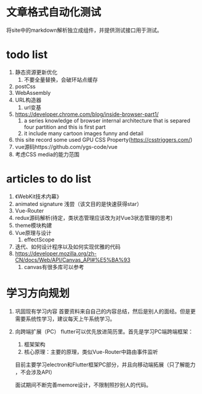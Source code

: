 # 文章格式自动化测试
将site中的markdown解析独立成组件，并提供测试接口用于测试。
# todo list
1. 静态资源更新优化
    1. 不要全量替换，会破环站点缓存
2. postCss
3. WebAssembly
4. URL构造器
    1. url变基
5. https://developer.chrome.com/blog/inside-browser-part1/
    1. a series knowledge of browser internal architecture that is separed four partition and this is first part
    2. it include many cartoon images funny and detail
6. this site record some used GPU CSS Property(https://csstriggers.com/)
7. vue源码https://github.com/ygs-code/vue
8. 考虑CSS media的能力范围

# articles to do list
1. 《WebKit技术内幕》
2. animated signature 浅尝（该文目的是快速获得star）
3. Vue-Router
4. redux源码解析(待定，类状态管理应该改为对Vue3状态管理的思考)
5. theme模块构建
6. Vue原理与设计
    1. effectScope
7. 迭代、如何设计程序以及如何实现优雅的代码
8. https://developer.mozilla.org/zh-CN/docs/Web/API/Canvas_API#%E5%BA%93
    1. canvas有很多库可以参考

# 学习方向规划
1. 巩固现有学习内容
    首要资料来自自己的内容总结，然后是别人的面经。但是更需要系统性学习，建议每天上午系统学习。
2. 向跨端扩展（PC）
    flutter可以优先放进简历里。首先是学习PC端跨端框架：
    1. 框架架构
    2. 核心原理：主要的原理，类似Vue-Router中路由事件监听

    目前主要学习electron和Flutter框架PC部分，并且向移动端拓展（只了解能力 ，不会涉及API）

    面试期间不断完善memore设计，不限制照抄别人的代码。